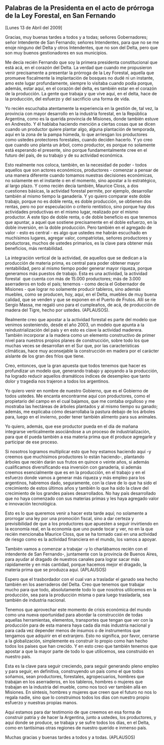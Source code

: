 Palabras de la Presidenta en el acto de prórroga de la Ley Forestal, en San Fernando
------------------------------------------------------------------------------------

[Lunes 13 de Abril del 2009]

Gracias, muy buenas tardes a todos y a todas; señores Gobernadores;
señor Intendente de San Fernando; señores Intendentes, para que no se me
enoje ninguno del Delta y otros Intendentes, que no son del Delta, pero
que son muy buenos gestionadores en sus municipios.

Me decía recién Fernando que soy la primera presidenta constitucional
que está acá, en el corazón del Delta. La verdad que cuando me
propusieron venir precisamente a presentar la prórroga de la Ley
Forestal, aquella que promueve fiscalmente la implantación de bosques no
dudé ni un instante, amo este lugar profundamente, siempre lo visitaba
cuando podía porque, además, estar aquí, en el corazón del delta, es
también estar en el corazón de la producción. La gente que trabaja y que
vive aquí, en el delta, hace de la producción, del esfuerzo y del
sacrificio una forma de vida.

Yo recién escuchaba atentamente la experiencia en la gestión de, tal
vez, la provincia con mayor desarrollo en la industria forestal, en la
República Argentina, como es la querida provincia de Misiones, donde
también estuve en Andresito. Y él hablaba haciendo mención a ciertas
cosas que se dicen cuando un productor quiere plantar algo, alguna
plantación de temporada, aquí en la zona de la pampa húmeda, lo que
arriesgan los productores como ustedes protectores forestales, cuando
deciden hacerlo. Y yo creo que cuando uno planta un árbol, como
productor, es porque no solamente está esperando el presente, sino
porque fundamentalmente cree en el futuro del país, de su trabajo y de
su actividad económica.

Esto realmente nos coloca, tambièn, en la necesidad de poder - todos
aquellos que son actores económicos, productores - comenzar a pensar de
una manera diferente cuando tomamos nuestras decisiones económicas, no
solamente en el instante o en el momento, sino apostar a lo estratégico,
al largo plazo. Y como recién decía también, Maurice Closs, a dos
cuestiones básicas, la actividad forestal permite, por ejemplo,
desarrollar también al mismo tiempo la ganadería. Y yo quiero comparar
este doble trabajo, porque no es doble renta, es doble producción, se
obtienen dos rentas, pero no por especulación o criterio rentístico,
sino porque hay dos actividades productivas en el mismo lugar, realizado
por el mismo productor. A este tipo de doble renta, o de doble beneficio
es que tenemos que apuntar, a aquel que sostiene precisamente en el
doble esfuerzo, en la doble inversión, en la doble producción. Pero
también en el agregado de valor - esto es central - es algo que ustedes
me habrán escuchado en muchísimos lugares, agregar valor, compatriotas,
señores productores y productoras, muchos de ustedes primarios, es la
clave para obtener más beneficios, más rentabilidad.    

La integración vertical de la actividad, de aquellos que se dedican a la
producción de materia prima, es central para poder obtener mayor
rentabilidad, pero al mismo tiempo poder generar mayor riqueza, porque
generamos más puestos de trabajo. Esta es una actividad, la actividad
forestal  que cuenta con más de 15.000 productores; más de 3.000
aserraderos en todo el país; tenemos - como decía el Gobernador de
Misiones - que lograr no solamente producir tableros, sino además
muebles, como se producen, hoy, aquí, en el Delta, muebles de muy buena
calidad, que se venden y que se exponen en el Puerto de Frutos. Allí se
ríe Sergio Massa, me regaló uno para el cumpleaños, de acá, de
producción de madera del Tigre, hecho por ustedes. (APLAUSOS).

Realmente creo que apostar a la actividad forestal es parte del modelo
que venimos sosteniendo, desde el año 2003, un modelo que apunta a la
reindustrialización del país y en esto es clave la actividad maderera.
También incorporar a la madera como un elemento constructivo de primer
nivel para nuestros propios planes de construcción, sobre todo los que
muchas veces se desarrollan en el Sur que, por las características
climáticas, hace muy aconsejable la construcción en madera por el
carácter aislante de los gran des fríos que tiene.

Creo, entonces, que la gran apuesta que todos tenemos que hacer es
profundizar un modelo que, generando trabajo y apoyando a la producción,
ha logrado reducir aquellos dramáticos índices de desempleo que tanto
dolor y tragedia nos trajeron a todos los argentinos.

Yo quiero venir en nombre de nuestro Gobierno, que es el Gobierno de
todos ustedes. Me encanta encontrarme aquí con productores, como el
propietario del campo en el cual bajamos, que me contaba orgulloso y me
mostraba las hectáreas de árboles plantados y al mismo tiempo su ganado;
además, me explicaba cómo desarrollaba la pastura debajo de los árboles
para, luego en el invierno, poder tener también alimento para sus
animales.

Yo quiero, además, que ese productor pueda en el día de mañana
integrarse verticalmente asociándose a un proceso de industrialización,
para que él pueda también a esa materia prima que él produce agregarle y
participar de ese proceso.

Si nosotros logramos multiplicar esto que hoy estamos haciendo aquí -y
creemos que muchísimos productores lo están haciendo-, plantando árboles
que recién darán sus frutos en quince o veinte años, si además
cualificamos diversificando esa inversión con ganadería, si además
creemos esencialmente que es en la producción, en el trabajo y en el
esfuerzo donde vamos a generar más riqueza y más empleo para los
argentinos, habremos dado, seguramente, con la clave de lo que ha sido
el crecimiento de estos últimos años y también lo que ha sido la clave
del crecimiento de los grandes países desarrollados. No hay país
desarrollado que no haya comenzado con sus materias primas y les haya
agregado valor e innovación tecnológica.

Esto es lo que queremos venir a hacer esta tarde aquí; no solamente a
prorrogar una ley por una promoción fiscal, sino a dar certeza y
previsibilidad de que a los productores que apuesten a seguir
invirtiendo en la economía real, en la economía que uno puede tocar y
ver, no en la que recién mencionaba Maurice Closs, que se ha tornado
casi en una actividad de riesgo como es la actividad financiera en el
mundo, los vamos a apoyar.

También vamos a comenzar a trabajar -y lo charlábamos recién con el
intendente de San Fernando-, juntamente con la provincia de Buenos
Aires, para ayudar al dragado de nuestros canales para lograr sacar más
rápidamente y en más cantidad, porque hacemos mejor el dragado, la
materia prima que se produzca aquí. (APLAUSOS)

Espero que el trasbordador con el cual van a trasladar el ganado sea
hecho también en los aserraderos del Delta. Creo que tenemos que
trabajar mucho para que todo, absolutamente todo lo que nosotros
utilicemos en la producción, sea para la producción misma o para luego
trasladarla, sea también de industria nacional.

Tenemos que aprovechar este momento de crisis económica del mundo como
una nueva oportunidad para abordar la construcción de todas aquellas
herramientas, elementos, transportes que tengan que ver con la
producción para de esta manera haya cada día más industria nacional y
para cada vez depender menos de insumos o de instrumentos que tengamos
que adquirir en el extranjero. Esto no significa, por favor, cerrarse a
la globalización, simplemente es construir lo propio como han hecho
todos los países que han crecido. Y en esto creo que también tenemos que
apostar a que la mayor parte de todo lo que utilicemos, sea construido
en nuestro país.

Esta es la clave para seguir creciendo, para seguir generando pleno
empleo y para seguir, en definitiva, construyendo un país como el que
todos soñamos, sean productores, forestales, agropecuarios, hombres que
trabajan en los aserraderos, en los tableros, hombres o mujeres que
trabajan en la industria del mueble, como nos tocó ver también allá en
Misiones. En síntesis, hombres y mujeres que creen que el futuro no nos
lo regala nadie, sino que lo construimos todos los días con nuestro
propio esfuerzo y nuestras propias manos.

Aquí estamos para dar testimonio de que creemos en esa forma de
construir patria y de hacer la Argentina, junto a ustedes, los
productores, y aquí donde se produce, se trabaja y se sufre todos los
días, en el Delta, como en tantísimas otras regiones de nuestro querido
e inmenso país.

Muchas gracias y buenas tardes a todos y a todas. (APLAUSOS) 
